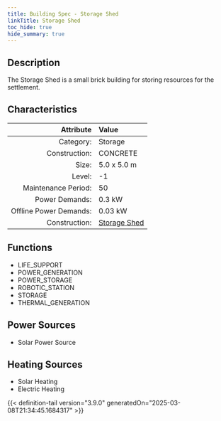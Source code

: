 ```yaml
---
title: Building Spec - Storage Shed
linkTitle: Storage Shed
toc_hide: true
hide_summary: true
---
```

<!-- This is generated by the MarsSim HelpGenertor, do not edit. -->

## Description
The Storage Shed is a small brick building for storing resources for the settlement.

## Characteristics

| Attribute      | Value |
|--------:|:------|
|Category:|Storage|
|Construction:|CONCRETE|
|Size:|5.0 x 5.0 m|
|Level:|-1|
|Maintenance Period:|50|
|Power Demands:|0.3 kW|
|Offline Power Demands:|0.03 kW|
|Construction:|[Storage Shed](/docs/definitions/construction/storage-shed)|

## Functions
      
- LIFE_SUPPORT
- POWER_GENERATION
- POWER_STORAGE
- ROBOTIC_STATION
- STORAGE
- THERMAL_GENERATION


## Power Sources
      
- Solar Power Source

## Heating Sources

- Solar Heating
- Electric Heating


{{< definition-tail version="3.9.0" generatedOn="2025-03-08T21:34:45.1684317" >}}

